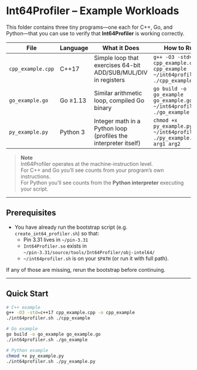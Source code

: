 # Int64Profiler – Example Workloads

This folder contains three tiny programs—one each for C++, Go, and Python—that you can use
to verify that **Int64Profiler** is working correctly.

| File                | Language | What it Does | How to Run |
|---------------------|----------|--------------|------------|
| `cpp_example.cpp`   | C++17    | Simple loop that exercises 64-bit ADD/SUB/MUL/DIV in registers | `g++ -O3 -std=c++17 cpp_example.cpp -o cpp_example`<br>`~/int64profiler.sh ./cpp_example` |
| `go_example.go`     | Go ≥1.13 | Similar arithmetic loop, compiled Go binary | `go build -o go_example go_example.go`<br>`~/int64profiler.sh ./go_example` |
| `py_example.py`     | Python 3 | Integer math in a Python loop (profiles the interpreter itself) | `chmod +x py_example.py`<br>`~/int64profiler.sh ./py_example.py -- arg1 arg2` |

> **Note**  
> Int64Profiler operates at the machine-instruction level.  
> For C++ and Go you’ll see counts from your program’s own instructions.  
> For Python you’ll see counts from the **Python interpreter** executing your script.

---

## Prerequisites

* You have already run the bootstrap script (e.g. `create_int64_profiler.sh`) so that:
  * Pin 3.31 lives in `~/pin-3.31`
  * `Int64Profiler.so` exists in  
    `~/pin-3.31/source/tools/Int64Profiler/obj-intel64/`
  * `~/int64profiler.sh` is on your `$PATH` (or run it with full path).

If any of those are missing, rerun the bootstrap before continuing.

---

## Quick Start

```bash
# C++ example
g++ -O3 -std=c++17 cpp_example.cpp -o cpp_example
./int64profiler.sh ./cpp_example

# Go example
go build -o go_example go_example.go
./int64profiler.sh ./go_example

# Python example
chmod +x py_example.py
./int64profiler.sh ./py_example.py
